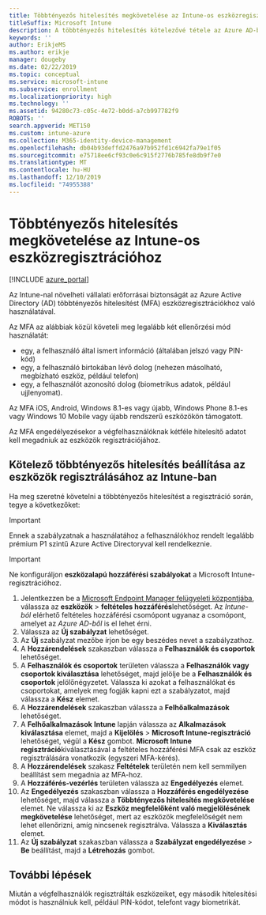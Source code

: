 ```yaml
---
title: Többtényezős hitelesítés megkövetelése az Intune-os eszközregisztrációhoz
titleSuffix: Microsoft Intune
description: A többtényezős hitelesítés kötelezővé tétele az Azure AD-ben az Intune-os eszközregisztrálásához.
keywords: ''
author: ErikjeMS
ms.author: erikje
manager: dougeby
ms.date: 02/22/2019
ms.topic: conceptual
ms.service: microsoft-intune
ms.subservice: enrollment
ms.localizationpriority: high
ms.technology: ''
ms.assetid: 94280c73-c05c-4e72-b0dd-a7cb997782f9
ROBOTS: ''
search.appverid: MET150
ms.custom: intune-azure
ms.collection: M365-identity-device-management
ms.openlocfilehash: db04b93deffd2476a97b952fd1c6942fa79e1f05
ms.sourcegitcommit: e75718ee6cf93c0e6c915f2776b785fe8db9f7e0
ms.translationtype: MT
ms.contentlocale: hu-HU
ms.lasthandoff: 12/10/2019
ms.locfileid: "74955388"
---
```

# <a name="require-multi-factor-authentication-for-intune-device-enrollments"></a>Többtényezős hitelesítés megkövetelése az Intune-os eszközregisztrációhoz

[!INCLUDE [azure_portal](../includes/azure_portal.md)]

Az Intune-nal növelheti vállalati erőforrásai biztonságát az Azure Active Directory (AD) többtényezős hitelesítést (MFA) eszközregisztrációkhoz való használatával.

Az MFA az alábbiak közül követeli meg legalább két ellenőrzési mód használatát:

- egy, a felhasználó által ismert információ (általában jelszó vagy PIN-kód)
- egy, a felhasználó birtokában lévő dolog (nehezen másolható, megbízható eszköz, például telefon)
- egy, a felhasználót azonosító dolog (biometrikus adatok, például ujjlenyomat).

Az MFA iOS, Android, Windows 8.1-es vagy újabb, Windows Phone 8.1-es vagy Windows 10 Mobile vagy újabb rendszerű eszközökön támogatott.

Az MFA engedélyezésekor a végfelhasználóknak kétféle hitelesítő adatot kell megadniuk az eszközök regisztrációjához.

## <a name="configure-intune-to-require-multi-factor-authentication-at-device-enrollment"></a>Kötelező többtényezős hitelesítés beállítása az eszközök regisztrálásához az Intune-ban

Ha meg szeretné követelni a többtényezős hitelesítést a regisztráció során, tegye a következőket:

>[!Important]
>Ennek a szabályzatnak a használatához a felhasználókhoz rendelt legalább prémium P1 szintű Azure Active Directoryval kell rendelkeznie.

>[!Important]
>Ne konfiguráljon **eszközalapú hozzáférési szabályokat** a Microsoft Intune-regisztrációhoz.

1. Jelentkezzen be a [Microsoft Endpoint Manager felügyeleti központjába](https://go.microsoft.com/fwlink/?linkid=2109431), válassza az **eszközök** > **feltételes hozzáférés**lehetőséget. Az *Intune-ból* elérhető feltételes hozzáférési csomópont ugyanaz a csomópont, amelyet az *Azure AD-ből* is el lehet érni.
2. Válassza az **Új szabályzat** lehetőséget.
3. Az **Új** szabályzat mezőbe írjon be egy beszédes nevet a szabályzathoz.
4. A **Hozzárendelések** szakaszban válassza a **Felhasználók és csoportok** lehetőséget. 
5. A **Felhasználók és csoportok** területen válassza a **Felhasználók vagy csoportok kiválasztása** lehetőséget, majd jelölje be a **Felhasználók és csoportok** jelölőnégyzetet. Válassza ki azokat a felhasználókat és csoportokat, amelyek meg fogják kapni ezt a szabályzatot, majd válassza a **Kész** elemet.
6. A **Hozzárendelések** szakaszban válassza a **Felhőalkalmazások** lehetőséget.
7. A **Felhőalkalmazások** **Intune** lapján válassza az **Alkalmazások kiválasztása** elemet, majd a **Kijelölés** > **Microsoft Intune-regisztráció** lehetőséget, végül a **Kész** gombot. **Microsoft Intune regisztráció**kiválasztásával a feltételes hozzáférési MFA csak az eszköz regisztrálására vonatkozik (egyszeri MFA-kérés).
8. A **Hozzárendelések** szakasz **Feltételek** területén nem kell semmilyen beállítást sem megadnia az MFA-hoz.
9. A **Hozzáférés-vezérlés** területen válassza az **Engedélyezés** elemet.
10. Az **Engedélyezés** szakaszban válassza a **Hozzáférés engedélyezése** lehetőséget, majd válassza a **Többtényezős hitelesítés megkövetelése** elemet. Ne válassza ki az **Eszköz megfelelőként való megjelölésének megkövetelése** lehetőséget, mert az eszközök megfelelőségét nem lehet ellenőrizni, amíg nincsenek regisztrálva. Válassza a **Kiválasztás** elemet.
11. Az **Új szabályzat** szakaszban válassza a **Szabályzat engedélyezése** > **Be** beállítást, majd a **Létrehozás** gombot.



## <a name="next-steps"></a>További lépések

Miután a végfelhasználók regisztrálták eszközeiket, egy második hitelesítési módot is használniuk kell, például PIN-kódot, telefont vagy biometrikát.
